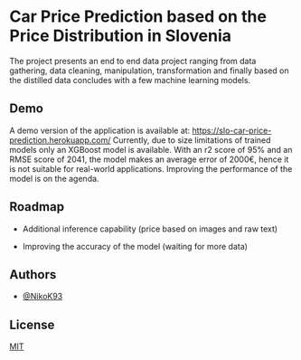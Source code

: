
# Car Price Prediction based on the Price Distribution in Slovenia

The project presents an end to end data project ranging from data gathering, data cleaning, manipulation, transformation and finally based on the distilled data concludes with a few machine learning models.

## Demo

A demo version of the application is available at: https://slo-car-price-prediction.herokuapp.com/ Currently, due to size limitations of trained models only an XGBoost model is available. With an r2 score of 95% and an RMSE score of 2041, the model makes an average error of 2000€, hence it is not suitable for real-world applications. Improving the performance of the model is on the agenda.

  
## Roadmap

- Additional inference capability (price based on images and raw text)

- Improving the accuracy of the model (waiting for more data)

  
## Authors

- [@NikoK93](https://github.com/NikoK93)

  
## License

[MIT](https://choosealicense.com/licenses/mit/)

  